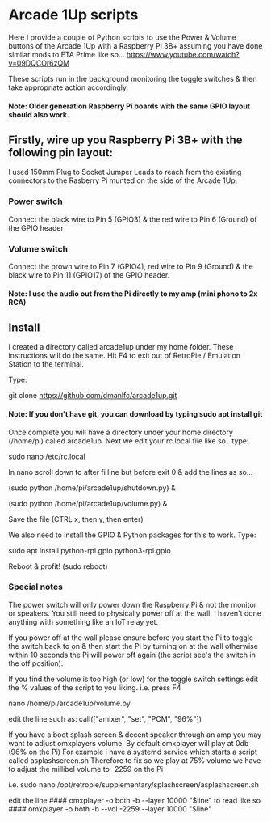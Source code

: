 # Arcade 1Up scripts

Here I provide a couple of Python scripts to use the Power &amp; Volume buttons of the Arcade 1Up with a Raspberry Pi 3B+ assuming you have done similar mods to ETA Prime like so... https://www.youtube.com/watch?v=09DQCOr6zQM

These scripts run in the background monitoring the toggle switches & then take appropriate action accordingly.

#### Note: Older generation Raspberry Pi boards with the same GPIO layout should also work.

## Firstly, wire up you Raspberry Pi 3B+ with the following pin layout:

I used 150mm Plug to Socket Jumper Leads to reach from the existing connectors to the Rasberry Pi munted on the side of the Arcade 1Up.

### Power switch
Connect the black wire to Pin 5 (GPIO3) & the red wire to Pin 6 (Ground) of the GPIO header

### Volume switch
Connect the brown wire to Pin 7 (GPIO4), red wire to Pin 9 (Ground) & the black wire to Pin 11 (GPIO17) of the GPIO header.

#### Note: I use the audio out from the Pi directly to my amp (mini phono to 2x RCA)

## Install

I created a directory called arcade1up under my home folder.
These instructions will do the same.
Hit F4 to exit out of RetroPie / Emulation Station to the terminal.

Type:

git clone https://github.com/dmanlfc/arcade1up.git

#### Note: If you don't have git, you can download by typing sudo apt install git

Once complete you will have a directory under your home directory (/home/pi) called arcade1up.
Next we edit your rc.local file like so...type:

sudo nano /etc/rc.local

In nano scroll down to after fi line but before exit 0 & add the lines as so...

(sudo python /home/pi/arcade1up/shutdown.py) &

(sudo python /home/pi/arcade1up/volume.py) &

Save the file (CTRL x, then y, then enter)

We also need to install the GPIO & Python packages for this to work.
Type:

sudo apt install python-rpi.gpio python3-rpi.gpio

Reboot & profit! (sudo reboot)

### Special notes

The power switch will only power down the Raspberry Pi & not the monitor or speakers. You still need to physically power off at the wall. I haven't done anything with something like an IoT relay yet.

If you power off at the wall please ensure before you start the Pi to toggle the switch back to on & then start the Pi by turning on at the wall otherwise within 10 seconds the Pi will power off again (the script see's the switch in the off position).

If you find the volume is too high (or low) for the toggle switch settings edit the % values of the script to you liking.
i.e. press F4

nano /home/pi/arcade1up/volume.py

edit the line such as: call(["amixer", "set", "PCM", "96%"])

If you have a boot splash screen & decent speaker through an amp you may want to adjust omxplayers volume.
By default omxplayer will play at 0db (96% on the Pi)
For example I have a systemd service which starts a script called asplashscreen.sh
Therefore to fix so we play at 75% volume we have to adjust the millibel volume to -2259 on the Pi

i.e. sudo nano /opt/retropie/supplementary/splashscreen/asplashscreen.sh

edit the line #### omxplayer -o both -b --layer 10000 "$line"
to read like so #### omxplayer -o both -b --vol -2259 --layer 10000 "$line"
